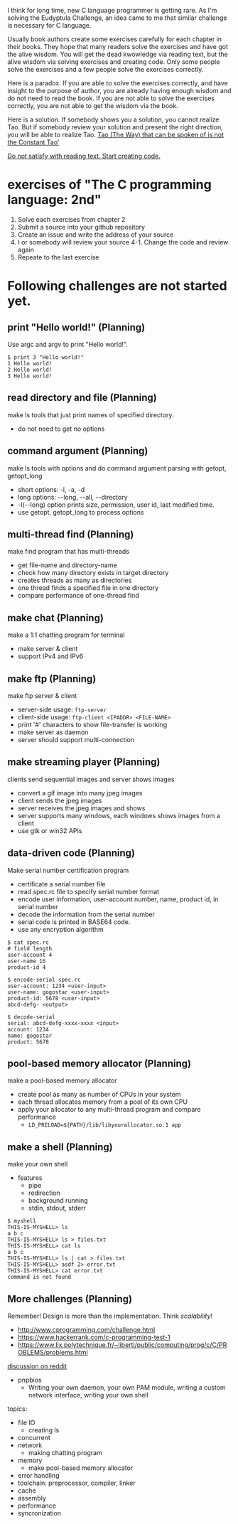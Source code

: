 I think for long time, new C language programmer is getting rare.
As I'm solving the Eudyptula Challenge, an idea came to me that similar challenge is necessary for C language.

Usually book authors create some exercises carefully for each chapter in their books.
They hope that many readers solve the exercises and have got the alive wisdom.
You will get the dead kwowledge via reading text, but the alive wisdom via solving exercises and creating code.
Only some people solve the exercises and a few people solve the exercises correctly.

Here is a paradox.
If you are able to solve the exercises correctly, and have insight to the purpose of author, you are already having enough wisdom and do not need to read the book.
If you are not able to solve the exercises correctly, you are not able to get the wisdom via the book.

Here is a solution.
If somebody shows you a solution, you cannot realize Tao.
But if somebody review your solution and present the right direction, you will be able to realize Tao.
[Tao (The Way) that can be spoken of is not the Constant Tao’](https://en.wikipedia.org/wiki/Tao_Te_Ching)

[Do not satisfy with reading text. Start creating code.](http://www.taoism.net/living/2007/200701.htm)

# exercises of "The C programming language: 2nd"

1. Solve each exercises from chapter 2
2. Submit a source into your github repository
3. Create an issue and write the address of your source
4. I or somebody will review your source
4-1. Change the code and review again
5. Repeate to the last exercise

# Following challenges are not started yet.

## print "Hello world!" (Planning)

Use argc and argv to print "Hello world!".

```
$ print 3 "Hello world!"
1 Hello world!
2 Hello world!
3 Hello world!
```

## read directory and file (Planning)

make ls tools that just print names of specified directory.
* do not need to get no options

## command argument (Planning)

make ls tools with options and do command argument parsing with getopt, getopt_long
* short options: -l, -a, -d
* long options: --long, --all, --directory
* -l(--long) option prints size, permission, user id, last modified time.
* use getopt, getopt_long to process options

## multi-thread find (Planning)

make find program that has multi-threads
* get file-name and directory-name
* check how many directory exists in target directory
* creates threads as many as directories
* one thread finds a specified file in one directory
* compare performance of one-thread find

## make chat (Planning)

make a 1:1 chatting program for terminal
* make server & client
* support IPv4 and IPv6

## make ftp (Planning)

make ftp server & client
* server-side usage: ``ftp-server``
* client-side usage: ``ftp-client <IPADDR> <FILE-NAME>``
* print '#' characters to show file-transfer is working
* make server as daemon
* server should support multi-connection

## make streaming player (Planning)

clients send sequential images and server shows images
* convert a gif image into many jpeg images
* client sends the jpeg images
* server receives the jpeg images and shows
* server supports many windows, each windows shows images from a client
* use gtk or win32 APIs

## data-driven code (Planning)

Make serial number certification program
* certificate a serial number file
* read spec.rc file to specify serial number format
* encode user information, user-account number, name, product id, in serial number
* decode the information from the serial number
* serial code is printed in BASE64 code.
* use any encryption algorithm

```
$ cat spec.rc
# field length
user-account 4
user-name 16
product-id 4

$ encode-serial spec.rc
user-account: 1234 <user-input>
user-name: gogostar <user-input>
product-id: 5678 <user-input>
abcd-defg- <output>

$ decode-serial
serial: abcd-defg-xxxx-xxxx <input>
account: 1234
name: gogostar
product: 5678
```

## pool-based memory allocator (Planning)

make a pool-based memory allocator
* create pool as many as number of CPUs in your system
* each thread allocates memory from a pool of its own CPU
* apply your allocator to any multi-thread program and compare performance
  * ``LD_PRELOAD=${PATH}/lib/libyourallocator.so.1 app``

## make a shell (Planning)

make your own shell
* features
  * pipe
  * redirection
  * background running
  * stdin, stdout, stderr
```
$ myshell
THIS-IS-MYSHELL> ls
a b c
THIS-IS-MYSHELL> ls > files.txt
THIS-IS-MYSHELL> cat ls
a b c
THIS-IS-MYSHELL> ls | cat > files.txt
THIS-IS-MYSHELL> asdf 2> error.txt
THIS-IS-MYSHELL> cat error.txt
command is not found
```

## More challenges (Planning)

Remember! Design is more than the implementation. Think *scalability*!
* http://www.cprogramming.com/challenge.html
* https://www.hackerrank.com/c-programming-test-1
* https://www.lix.polytechnique.fr/~liberti/public/computing/prog/c/C/PROBLEMS/problems.html

[discussion on reddit](https://www.reddit.com/r/linuxdev/comments/5r8k6g/new_service_like_the_eudyptula_challenge/)
* pnpbios
  * Writing your own daemon, your own PAM module, writing a custom network interface, writing your own shell

topics:
* file IO
  * creating ls
* concurrent
* network
  * making chatting program
* memory
  * make pool-based memory allocator
* error handling
* toolchain: preprocessor, compiler, linker
* cache
* assembly
* performance
* syncronization
